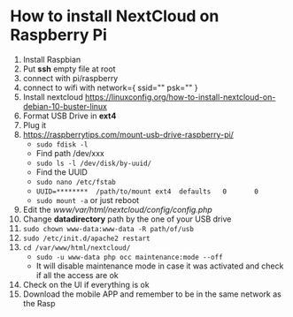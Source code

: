 # How to install NextCloud on Raspberry Pi

1. Install Raspbian
2. Put **ssh** empty file at root
3. connect with pi/raspberry
4. connect to wifi with
	network={
	  ssid=""
	  psk=""
	  }
  5. Install nextcloud https://linuxconfig.org/how-to-install-nextcloud-on-debian-10-buster-linux
  6. Format USB Drive in **ext4**
  7. Plug it 
  8. https://raspberrytips.com/mount-usb-drive-raspberry-pi/
	  - `sudo fdisk -l`
	  - Find path /dev/xxx
	  -   `sudo ls -l /dev/disk/by-uuid/`
	  - Find the UUID
	  -  `sudo nano /etc/fstab`
	  - `UUID=********  /path/to/mount ext4  defaults   0       0`
	   - `sudo mount -a` or just reboot
  9. Edit the *www/var/html/nextcloud/config/config.php*
  10. Change **datadirectory** path by the one of your USB drive 
  11. `sudo chown www-data:www-data -R path/of/usb`
  12. `sudo /etc/init.d/apache2 restart`
  13. `cd /var/www/html/nextcloud/`
	  - `sudo -u www-data php occ maintenance:mode --off`
	  - It will disable maintenance mode in case it was activated and check if all the access are ok
  14. Check on the UI if everything is ok 
  15. Download the mobile APP and remember to be in the same network as the Rasp
